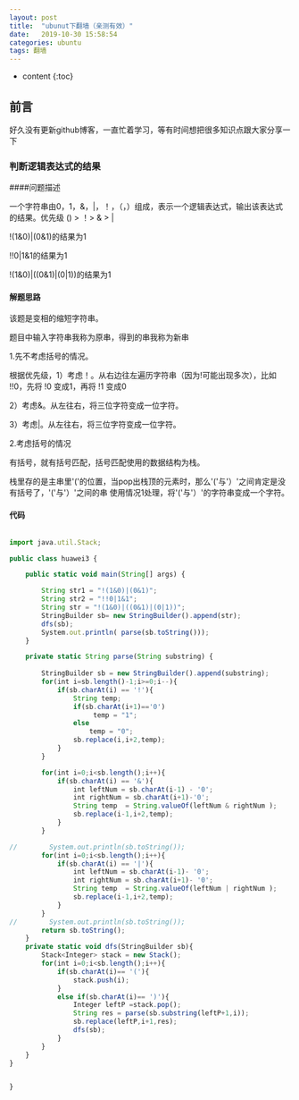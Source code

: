 ```yaml
---
layout: post
title:  "ubunut下翻墙（亲测有效）"
date:   2019-10-30 15:58:54
categories: ubuntu
tags: 翻墙
---
```


* content
{:toc}

## 前言

好久没有更新github博客，一直忙着学习，等有时间想把很多知识点跟大家分享一下




### 判断逻辑表达式的结果

####问题描述

一个字符串由0，1，&，|，！，（，）组成，表示一个逻辑表达式，输出该表达式的结果。优先级 () > ！> & > |

!(1&0)|(0&1)的结果为1

!!0|1&1的结果为1

!(1&0)|((0&1)|(0|1))的结果为1


#### 解题思路

该题是变相的缩短字符串。

题目中输入字符串我称为原串，得到的串我称为新串

1.先不考虑括号的情况。

根据优先级，1）考虑！。从右边往左遍历字符串（因为!可能出现多次），比如 !!0，先将 !0 变成1，再将 !1 变成0

2）考虑&。从左往右，将三位字符变成一位字符。

3）考虑|。从左往右，将三位字符变成一位字符。

2.考虑括号的情况

有括号，就有括号匹配，括号匹配使用的数据结构为栈。

栈里存的是主串里'('的位置，当pop出栈顶的元素时，那么'('与'）'之间肯定是没有括号了，'('与'）'之间的串
使用情况1处理，将'('与'）'的字符串变成一个字符。

#### 代码

```js

import java.util.Stack;

public class huawei3 {

    public static void main(String[] args) {

        String str1 = "!(1&0)|(0&1)";
        String str2 = "!!0|1&1";
        String str = "!(1&0)|((0&1)|(0|1))";
        StringBuilder sb= new StringBuilder().append(str);
        dfs(sb);
        System.out.println( parse(sb.toString()));
    }

    private static String parse(String substring) {
       
        StringBuilder sb = new StringBuilder().append(substring);
        for(int i=sb.length()-1;i>=0;i--){
            if(sb.charAt(i) == '!'){
                String temp;
                if(sb.charAt(i+1)=='0')
                     temp = "1";
                else
                    temp = "0";
                sb.replace(i,i+2,temp);
            }
        }

        for(int i=0;i<sb.length();i++){
            if(sb.charAt(i) == '&'){
                int leftNum = sb.charAt(i-1) - '0';
                int rightNum = sb.charAt(i+1)-'0';
                String temp  = String.valueOf(leftNum & rightNum );
                sb.replace(i-1,i+2,temp);
            }
        }

//        System.out.println(sb.toString());
        for(int i=0;i<sb.length();i++){
            if(sb.charAt(i) == '|'){
                int leftNum = sb.charAt(i-1)- '0';
                int rightNum = sb.charAt(i+1)- '0';
                String temp  = String.valueOf(leftNum | rightNum );
                sb.replace(i-1,i+2,temp);
            }
        }
//        System.out.println(sb.toString());
        return sb.toString();
    }
    private static void dfs(StringBuilder sb){
        Stack<Integer> stack = new Stack();
        for(int i=0;i<sb.length();i++){
            if(sb.charAt(i)== '('){
                stack.push(i);
            }
            else if(sb.charAt(i)== ')'){
                Integer leftP =stack.pop();
                String res = parse(sb.substring(leftP+1,i));
                sb.replace(leftP,i+1,res);
                dfs(sb);
            }
        }
    }
}


}
```